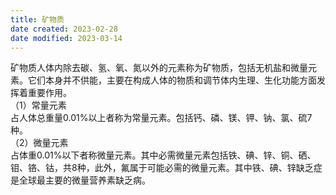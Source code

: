 ```yaml
---
title: 矿物质
date created: 2023-02-28
date modified: 2023-03-14
---
```


矿物质人体内除去碳、氢、氧、氮以外的元素称为矿物质，包括无机盐和微量元素。它们本身并不供能，主要在构成人体的物质和调节体内生理、生化功能方面发挥着重要作用。  
（1）常量元素  
占人体总重量0.01%以上者称为常量元素。包括钙、磷、镁、钾、钠、氯、硫7种。  
（2）微量元素  
占体重0.01%以下者称微量元素。其中必需微量元素包括铁、碘、锌、铜、硒、钼、铬、钴，共8种，此外，氟属于可能必需的微量元素。其中铁、碘、锌缺乏症是全球最主要的微量营养素缺乏病。
